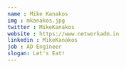 ```yaml
---
name : Mike Kanakos
img : mkanakos.jpg
twitter : MikeKanakos
website : https://www.networkadm.in
linkedin : MikeKanakos
job : AD Engineer
slogan: Let's Eat!
---
```


